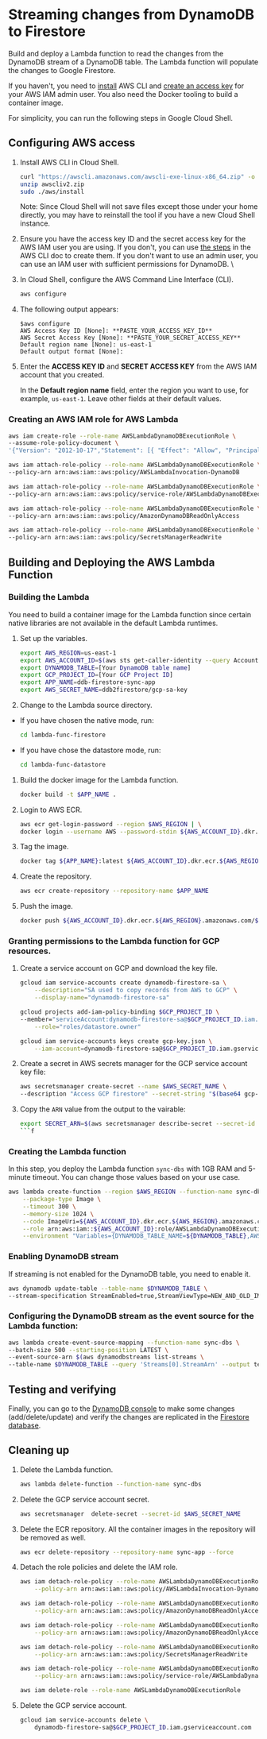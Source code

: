 
# Streaming changes from DynamoDB to Firestore

Build and deploy a Lambda function to read the changes from the DynamoDB stream of
a DynamoDB table. The Lambda function will populate the changes to Google Firestore.

If you haven't, you need to [install](https://docs.aws.amazon.com/cli/latest/userguide/getting-started-install.html) AWS CLI and [create an access key](https://docs.aws.amazon.com/IAM/latest/UserGuide/id_credentials_access-keys.html#Using_CreateAccessKey) for your AWS IAM admin user. You also need the Docker tooling to build a container image.

For simplicity, you can run the following steps in Google Cloud Shell.

## Configuring AWS access

1. Install AWS CLI in Cloud Shell.
    ```bash
    curl "https://awscli.amazonaws.com/awscli-exe-linux-x86_64.zip" -o "awscliv2.zip"
    unzip awscliv2.zip
    sudo ./aws/install
    ```

    Note: Since Cloud Shell will not save files except those under your home directly, you may have to reinstall the tool if you have a new Cloud Shell instance.

1. Ensure you have the access key ID and the secret access key for the AWS IAM user you are using. If you don't, you can use [the steps](https://docs.aws.amazon.com/cli/latest/userguide/getting-started-prereqs.html) in the AWS CLI doc to create them. If you don't want to use an admin user, you can use an IAM user with sufficient permissions for DynamoDB.
\

1.  In Cloud Shell, configure the AWS Command Line Interface (CLI).

    ```bash
    aws configure
    ```
1.  The following output appears:

    ```
    $aws configure  
    AWS Access Key ID [None]: **PASTE_YOUR_ACCESS_KEY_ID**  
    AWS Secret Access Key [None]: **PASTE_YOUR_SECRET_ACCESS_KEY**  
    Default region name [None]: us-east-1  
    Default output format [None]:
    ```

1.  Enter the **ACCESS KEY ID** and **SECRET ACCESS KEY** from the AWS IAM account that you created.
    
    In the **Default region name** field, enter the region you want to use, for example, `us-east-1`. Leave other fields at their default values.

### Creating an AWS IAM role for AWS Lambda

```bash
aws iam create-role --role-name AWSLambdaDynamoDBExecutionRole \
--assume-role-policy-document \
'{"Version": "2012-10-17","Statement": [{ "Effect": "Allow", "Principal": {"Service": "lambda.amazonaws.com"}, "Action": "sts:AssumeRole"}]}'
```

```bash
aws iam attach-role-policy --role-name AWSLambdaDynamoDBExecutionRole \
--policy-arn arn:aws:iam::aws:policy/AWSLambdaInvocation-DynamoDB

aws iam attach-role-policy --role-name AWSLambdaDynamoDBExecutionRole \
--policy-arn arn:aws:iam::aws:policy/service-role/AWSLambdaDynamoDBExecutionRole

aws iam attach-role-policy --role-name AWSLambdaDynamoDBExecutionRole \
--policy-arn arn:aws:iam::aws:policy/AmazonDynamoDBReadOnlyAccess

aws iam attach-role-policy --role-name AWSLambdaDynamoDBExecutionRole \
--policy-arn arn:aws:iam::aws:policy/SecretsManagerReadWrite

```

## Building and Deploying the AWS Lambda Function

### Building the Lambda 

You need to build a container image for the Lambda function since certain native libraries are not available in the default Lambda runtimes.

1. Set up the variables.
    ```bash
    export AWS_REGION=us-east-1
    export AWS_ACCOUNT_ID=$(aws sts get-caller-identity --query Account --output text)
    export DYNAMODB_TABLE=[Your DynamoDB table name]
    export GCP_PROJECT_ID=[Your GCP Project ID]
    export APP_NAME=ddb-firestore-sync-app
    export AWS_SECRET_NAME=ddb2firestore/gcp-sa-key
    ```
1. Change to the Lambda source directory.
* If you have chosen the native mode, run:

    ```bash
    cd lambda-func-firestore
    ```
* If you have chose the datastore mode, run:
    ```bash
    cd lambda-func-datastore
    ```

1. Build the docker image for the Lambda function.
    ```bash
    docker build -t $APP_NAME .
    ```

1. Login to AWS ECR.
    ```bash
    aws ecr get-login-password --region $AWS_REGION | \
    docker login --username AWS --password-stdin ${AWS_ACCOUNT_ID}.dkr.ecr.${AWS_REGION}.amazonaws.com
    ```

1. Tag the image.
    ```bash
    docker tag ${APP_NAME}:latest ${AWS_ACCOUNT_ID}.dkr.ecr.${AWS_REGION}.amazonaws.com/${APP_NAME}:latest
    ```
1. Create the repository.
    ```bash
    aws ecr create-repository --repository-name $APP_NAME
    ```
1. Push the image.
    ```bash
    docker push ${AWS_ACCOUNT_ID}.dkr.ecr.${AWS_REGION}.amazonaws.com/${APP_NAME}:latest
    ```

### Granting permissions to the Lambda function for GCP resources.

1. Create a service account on GCP and download the key file. 
    ```bash
    gcloud iam service-accounts create dynamodb-firestore-sa \
        --description="SA used to copy records from AWS to GCP" \
        --display-name="dynamodb-firestore-sa"

    gcloud projects add-iam-policy-binding $GCP_PROJECT_ID \
    --member="serviceAccount:dynamodb-firestore-sa@$GCP_PROJECT_ID.iam.gserviceaccount.com" \
        --role="roles/datastore.owner"

    gcloud iam service-accounts keys create gcp-key.json \
        --iam-account=dynamodb-firestore-sa@$GCP_PROJECT_ID.iam.gserviceaccount.com
    ```

1. Create a secret in AWS secrets manager for the GCP service account key file:
    ```bash
    aws secretsmanager create-secret --name $AWS_SECRET_NAME \
    --description "Access GCP firestore" --secret-string "$(base64 gcp-key.json)"
    ```

1. Copy the `ARN` value from the output to the vairable:
    ```bash
    export SECRET_ARN=$(aws secretsmanager describe-secret --secret-id $AWS_SECRET_NAME --query 'ARN' | tr -d '"')
    ```f
### Creating the Lambda function

In this step, you deploy the Lambda function `sync-dbs` with 1GB RAM and 5-minute timeout. You can change those values based on your use case.

```bash
aws lambda create-function --region $AWS_REGION --function-name sync-dbs\
    --package-type Image \
    --timeout 300 \
    --memory-size 1024 \
    --code ImageUri=${AWS_ACCOUNT_ID}.dkr.ecr.${AWS_REGION}.amazonaws.com/${APP_NAME}:latest \
    --role arn:aws:iam::${AWS_ACCOUNT_ID}:role/AWSLambdaDynamoDBExecutionRole \
    --environment "Variables={DYNAMODB_TABLE_NAME=${DYNAMODB_TABLE},AWS_SECRET_ARN=${SECRET_ARN}}"
```

### Enabling DynamoDB stream

If streaming is not enabled for the DynamoDB table, you need to enable it.

```bash
aws dynamodb update-table --table-name $DYNAMODB_TABLE \
--stream-specification StreamEnabled=true,StreamViewType=NEW_AND_OLD_IMAGES
```

### Configuring the DynamoDB stream as the event source for the Lambda function:

```bash
aws lambda create-event-source-mapping --function-name sync-dbs \
--batch-size 500 --starting-position LATEST \
--event-source-arn $(aws dynamodbstreams list-streams \
--table-name $DYNAMODB_TABLE --query 'Streams[0].StreamArn' --output text)
```

## Testing and verifying

Finally, you can go to the [DynamoDB console](https://console.aws.amazon.com/dynamodbv2/home?r#tables) to make some changes (add/delete/update) and verify the changes are replicated in the [Firestore database](https://console.cloud.google.com/firestore/data).

## Cleaning up

1. Delete the Lambda function.

    ```bash
    aws lambda delete-function --function-name sync-dbs
    ```

1. Delete the GCP service account secret.

    ```bash
    aws secretsmanager  delete-secret --secret-id $AWS_SECRET_NAME
    ```

1. Delete the ECR repository. All the container images in the repository will be removed as well.

    ```bash
    aws ecr delete-repository --repository-name sync-app --force
    ```

1. Detach the role policies and delete the IAM role.

    ```bash
    aws iam detach-role-policy --role-name AWSLambdaDynamoDBExecutionRole \
        --policy-arn arn:aws:iam::aws:policy/AWSLambdaInvocation-DynamoDB

    aws iam detach-role-policy --role-name AWSLambdaDynamoDBExecutionRole \
        --policy-arn arn:aws:iam::aws:policy/AmazonDynamoDBReadOnlyAccess

    aws iam detach-role-policy --role-name AWSLambdaDynamoDBExecutionRole \
        --policy-arn arn:aws:iam::aws:policy/AmazonDynamoDBReadOnlyAccess

    aws iam detach-role-policy --role-name AWSLambdaDynamoDBExecutionRole \
        --policy-arn arn:aws:iam::aws:policy/SecretsManagerReadWrite

    aws iam detach-role-policy --role-name AWSLambdaDynamoDBExecutionRole \
        --policy-arn arn:aws:iam::aws:policy/service-role/AWSLambdaDynamoDBExecutionRole

    aws iam delete-role --role-name AWSLambdaDynamoDBExecutionRole
    ```

1. Delete the GCP service account.

    ```bash
    gcloud iam service-accounts delete \
        dynamodb-firestore-sa@$GCP_PROJECT_ID.iam.gserviceaccount.com
    ```
